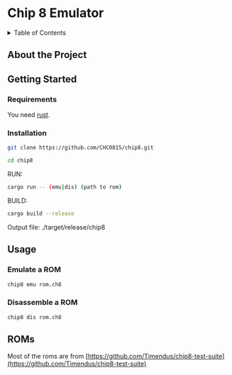 # Chip 8 Emulator

<!-- TABLE OF CONTENTS -->
<details>
  <summary>Table of Contents</summary>
  <ol>
    <li>
      <a href="#about-the-project">About The Project</a>
    </li>
    <li>
      <a href="#getting-started">Getting Started</a>
      <ul>
        <li><a href="#requirements">Requirements</a></li>
        <li><a href="#installation">Installation</a></li>
      </ul>
    </li>
    <li><a href="#usage">Usage</a></li>
    <li><a href="#roms">ROMs</a></li>
  </ol>
</details>

## About the Project

## Getting Started

### Requirements

You need [rust](https://www.rust-lang.org/tools/install).

### Installation

```sh
git clone https://github.com/CHC0815/chip8.git
```

```sh
cd chip8
```

RUN:

```sh
cargo run -- (emu|dis) (path to rom)
```

BUILD:

```sh
cargo build --release
```

Output file: ./target/release/chip8

## Usage

### Emulate a ROM

```sh
chip8 emu rom.ch8
```

### Disassemble a ROM

```sh
chip8 dis rom.ch8
```

## ROMs

Most of the roms are from [https://github.com/Timendus/chip8-test-suite](https://github.com/Timendus/chip8-test-suite)
